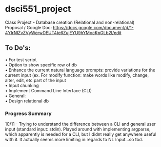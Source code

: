 # dsci551_project
Class Project - Database creation (Relational and non-relational)  
Proposal / Google Doc: https://docs.google.com/document/d/1-4YIrNIZvZVyWerwDEUT4te6ZujEYU9hYMocKpOLb2I/edit

## To Do's:
• For test script  
  • Option to show specific row of db  
	• Enhance the current natural language prompts: provide variations for the current input (ex. For modify function: make words like modify, change, alter, edit, etc part of the input  
	• Input chunking  
  • Implement Command Line Interface (CLI)  
• General:  
  • Design relational db   

### Progress Summary  
10/11 - Trying to understand the difference between a CLI and general user input (standard input: stdin). Played around with implementing argparse, which apparently is needed for a CLI, but I didnt really get anywhere useful with it. It actually seems more limiting in regards to NL Input...so tbd. 

